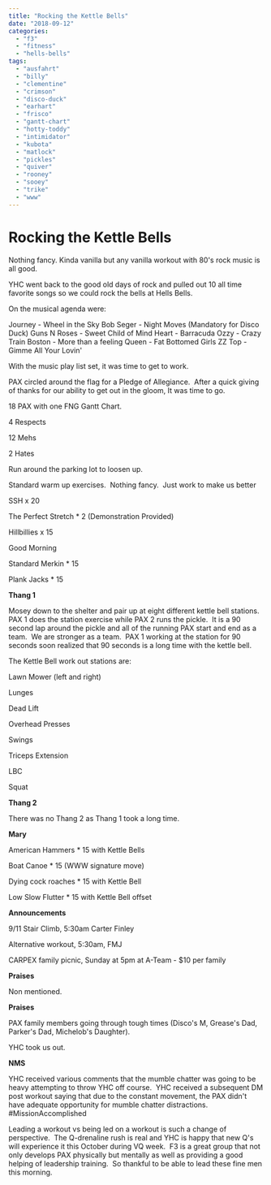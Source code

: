 ```yaml
---
title: "Rocking the Kettle Bells"
date: "2018-09-12"
categories: 
  - "f3"
  - "fitness"
  - "hells-bells"
tags: 
  - "ausfahrt"
  - "billy"
  - "clementine"
  - "crimson"
  - "disco-duck"
  - "earhart"
  - "frisco"
  - "gantt-chart"
  - "hotty-toddy"
  - "intimidator"
  - "kubota"
  - "matlock"
  - "pickles"
  - "quiver"
  - "rooney"
  - "sooey"
  - "trike"
  - "www"
---
```


# Rocking the Kettle Bells

Nothing fancy. Kinda vanilla but any vanilla workout with 80's rock music is all good.

YHC went back to the good old days of rock and pulled out 10 all time favorite songs so we could rock the bells at Hells Bells.

On the musical agenda were:

Journey - Wheel in the Sky Bob Seger - Night Moves (Mandatory for Disco Duck) Guns N Roses - Sweet Child of Mind Heart - Barracuda Ozzy - Crazy Train Boston - More than a feeling Queen - Fat Bottomed Girls ZZ Top - Gimme All Your Lovin'

With the music play list set, it was time to get to work.

PAX circled around the flag for a Pledge of Allegiance.  After a quick giving of thanks for our ability to get out in the gloom, It was time to go.

18 PAX with one FNG Gantt Chart.

4 Respects

12 Mehs

2 Hates

Run around the parking lot to loosen up.

Standard warm up exercises.  Nothing fancy.  Just work to make us better

SSH x 20

The Perfect Stretch \* 2 (Demonstration Provided)

Hillbillies x 15

Good Morning

Standard Merkin \* 15

Plank Jacks \* 15

**Thang 1**

Mosey down to the shelter and pair up at eight different kettle bell stations. PAX 1 does the station exercise while PAX 2 runs the pickle.  It is a 90 second lap around the pickle and all of the running PAX start and end as a team.  We are stronger as a team.  PAX 1 working at the station for 90 seconds soon realized that 90 seconds is a long time with the kettle bell.

The Kettle Bell work out stations are:

Lawn Mower (left and right)

Lunges

Dead Lift

Overhead Presses

Swings

Triceps Extension

LBC

Squat

**Thang 2**

There was no Thang 2 as Thang 1 took a long time.

**Mary**

American Hammers \* 15 with Kettle Bells

Boat Canoe \* 15 (WWW signature move)

Dying cock roaches \* 15 with Kettle Bell

Low Slow Flutter \* 15 with Kettle Bell offset

**Announcements**

9/11 Stair Climb, 5:30am Carter Finley

Alternative workout, 5:30am, FMJ

CARPEX family picnic, Sunday at 5pm at A-Team - $10 per family

**Praises**

Non mentioned.

**Praises**

PAX family members going through tough times (Disco's M, Grease's Dad, Parker's Dad, Michelob's Daughter).

YHC took us out.

**NMS**

YHC received various comments that the mumble chatter was going to be heavy attempting to throw YHC off course.  YHC received a subsequent DM post workout saying that due to the constant movement, the PAX didn't have adequate opportunity for mumble chatter distractions.  #MissionAccomplished

Leading a workout vs being led on a workout is such a change of perspective.  The Q-drenaline rush is real and YHC is happy that new Q's will experience it this October during VQ week.  F3 is a great group that not only develops PAX physically but mentally as well as providing a good helping of leadership training.  So thankful to be able to lead these fine men this morning.
